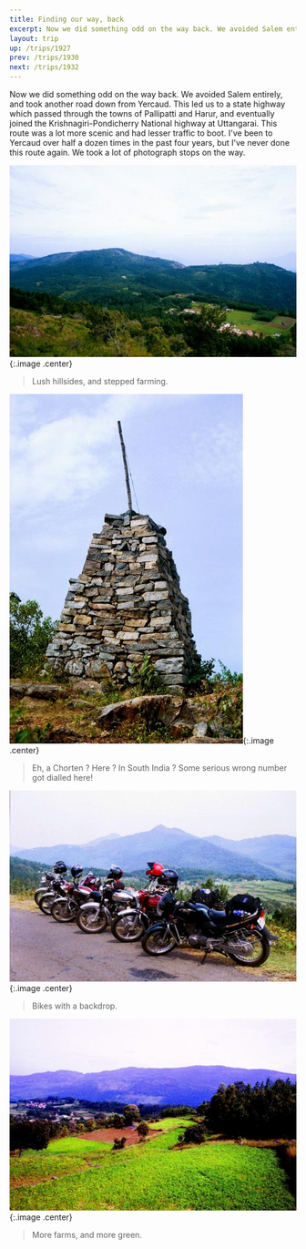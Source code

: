 ```yaml
---
title: Finding our way, back
excerpt: Now we did something odd on the way back. We avoided Salem entirely, and took another road down from Yercaud. This led us to a state highway which passed through the towns of Pallipatti and Harur, and eventually joined the Krishnagiri-Pondicherry National highway at Uttangarai. This route was a lot more scenic and had lesser traffic to boot. I've been to Yercaud over half a dozen times in the past four years, but I've never done this route again. We took a lot of photograph stops on the way.
layout: trip
up: /trips/1927
prev: /trips/1930
next: /trips/1932
---
```


Now we did something odd on the way back. We avoided Salem entirely, and took another road down from Yercaud. This led us to a state highway which passed through the towns of Pallipatti and Harur, and eventually joined the Krishnagiri-Pondicherry National highway at Uttangarai. This route was a lot more scenic and had lesser traffic to boot. I've been to Yercaud over half a dozen times in the past four years, but I've never done this route again. We took a lot of photograph stops on the way.

 ![00019.jpg](/images/trips/yercaud/00019.jpg '00019.jpg'){:.image .center}

> Lush hillsides, and stepped farming.

![00021.jpg](/images/trips/yercaud/00021.jpg '00021.jpg'){:.image .center}

> Eh, a Chorten ? Here ? In South India ? Some serious wrong number got dialled here!

![00022.jpg](/images/trips/yercaud/00022.jpg '00022.jpg'){:.image .center}

> Bikes with a backdrop.

![00025.jpg](/images/trips/yercaud/00025.jpg '00025.jpg'){:.image .center}

> More farms, and more green.




